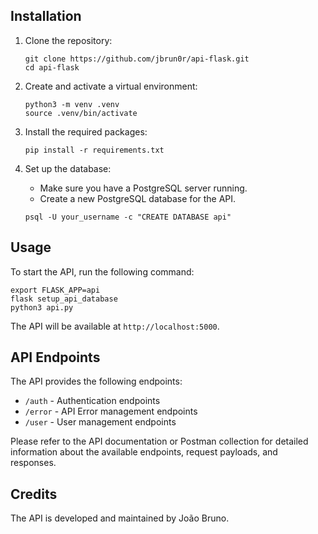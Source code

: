 ## Installation

1. Clone the repository:

   ```shell
   git clone https://github.com/jbrun0r/api-flask.git
   cd api-flask
   ```

2. Create and activate a virtual environment:

   ```shell
   python3 -m venv .venv
   source .venv/bin/activate
   ```

3. Install the required packages:

   ```shell
   pip install -r requirements.txt
   ```

4. Set up the database:

   - Make sure you have a PostgreSQL server running.
   - Create a new PostgreSQL database for the API.

   ```shell
   psql -U your_username -c "CREATE DATABASE api"
   ```

## Usage

To start the API, run the following command:

```shell
export FLASK_APP=api
flask setup_api_database
python3 api.py
```

The API will be available at `http://localhost:5000`.

## API Endpoints

The API provides the following endpoints:

- `/auth` - Authentication endpoints
- `/error` - API Error management endpoints
- `/user` - User management endpoints

Please refer to the API documentation or Postman collection for detailed information about the available endpoints, request payloads, and responses.

## Credits

The API is developed and maintained by João Bruno.
